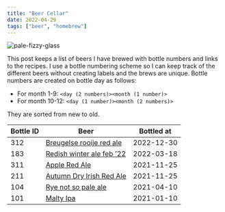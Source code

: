 ```yaml
---
title: "Beer Cellar"
date: 2022-04-29
tags: ["beer", "homebrew"]
---
```


![pale-fizzy-glass](/images/beer/pale-fizzy-glass.jpg)

This post keeps a list of beers I have brewed with bottle numbers and links to the recipes. I use a bottle numbering scheme so I can keep track of the different beers without creating labels and the brews are unique. Bottle numbers are created on bottle day as follows: 

* For month 1-9: `<day (2 numbers)><month (1 number)>` 
* For month 10-12: `<day (1 number)><month (2 numbers)>`

They are sorted from new to old.

| Bottle ID | Beer                                                              | Bottled at |
| --------- | ----------------------------------------------------------------- | ---------- |
| 312       | [Breugelse rooije red ale](/post/breugelse-rooije-red-ale/)       | 2022-12-30 |
| 183       | [Redish winter ale feb '22](/post/redish-winter-ale-februari-22/) | 2022-03-18 |
| 311       | [Apple Red Ale](/post/apple-red-ale/)                             | 2021-11-25 |
| 211       | [Autumn Dry Irish Red Ale](/post/autumn-dry-irish-red-ale/)       | 2021-11-25 |
| 104       | [Rye not so pale ale](/post/rye-not-so-pale-ale)                  | 2021-04-10 |
| 101       | [Malty Ipa](/post/malty-ipa/)                                     | 2021-01-10 |
